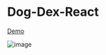 # Dog-Dex-React

[Demo](https://5oy64.csb.app/)

![image](https://user-images.githubusercontent.com/44171601/143293495-170eae1d-dc70-41b1-b874-8d24291ca374.png)


